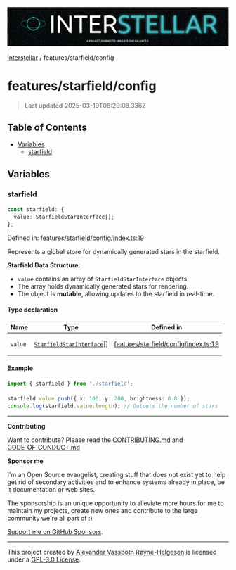 <div><img alt="SPECCER logo" src="https://raw.githubusercontent.com/phun-ky/interstellar/main/public/interstellar-header.png" style="max-height:120px;"/></div>

[interstellar](../../README.md) / features/starfield/config

# features/starfield/config

> Last updated 2025-03-19T08:29:08.336Z

## Table of Contents

- [Variables](#variables)
  - [starfield](#starfield)

## Variables

### starfield

```ts
const starfield: {
  value: StarfieldStarInterface[];
};
```

Defined in:
[features/starfield/config/index.ts:19](https://github.com/phun-ky/interstellar/blob/main/src/features/starfield/config/index.ts#L19)

Represents a global store for dynamically generated stars in the starfield.

**Starfield Data Structure:**

- `value` contains an array of `StarfieldStarInterface` objects.
- The array holds dynamically generated stars for rendering.
- The object is **mutable**, allowing updates to the starfield in real-time.

#### Type declaration

<table>
<thead>
<tr>
<th>Name</th>
<th>Type</th>
<th>Defined in</th>
</tr>
</thead>
<tbody>
<tr>
<td>

<a id="value"></a> `value`

</td>
<td>

[`StarfieldStarInterface`](generate-star-field.md#starfieldstarinterface)\[]

</td>
<td>

[features/starfield/config/index.ts:19](https://github.com/phun-ky/interstellar/blob/main/src/features/starfield/config/index.ts#L19)

</td>
</tr>
</tbody>
</table>

#### Example

```ts
import { starfield } from './starfield';

starfield.value.push({ x: 100, y: 200, brightness: 0.8 });
console.log(starfield.value.length); // Outputs the number of stars
```

---

**Contributing**

Want to contribute? Please read the
[CONTRIBUTING.md](https://github.com/phun-ky/interstellar/blob/main/CONTRIBUTING.md)
and
[CODE_OF_CONDUCT.md](https://github.com/phun-ky/interstellar/blob/main/CODE_OF_CONDUCT.md)

**Sponsor me**

I'm an Open Source evangelist, creating stuff that does not exist yet to help
get rid of secondary activities and to enhance systems already in place, be it
documentation or web sites.

The sponsorship is an unique opportunity to alleviate more hours for me to
maintain my projects, create new ones and contribute to the large community
we're all part of :)

[Support me on GitHub Sponsors](https://github.com/sponsors/phun-ky).

---

This project created by [Alexander Vassbotn Røyne-Helgesen](http://phun-ky.net)
is licensed under a
[GPL-3.0 License](https://choosealicense.com/licenses/gpl-3.0/).
